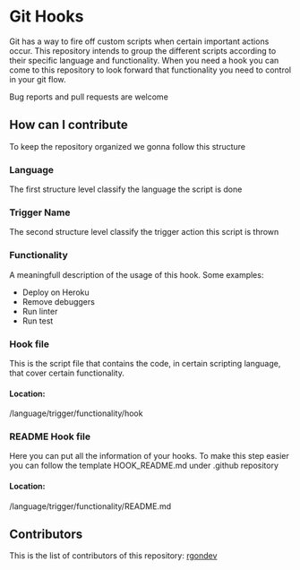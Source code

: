 # Git Hooks

Git has a way to fire off custom scripts when certain important actions occur. This repository intends to group the different scripts according to their specific language and functionality. When you need a hook you can come to this repository to look forward that functionality you need to control in your git flow.

Bug reports and pull requests are welcome

## How can I contribute

To keep the repository organized we gonna follow this structure

### Language
The first structure level classify the language the script is done
### Trigger Name
The second structure level classify the trigger action this script is thrown
### Functionality
A meaningfull description of the usage of this hook. Some examples:
- Deploy on Heroku
- Remove debuggers
- Run linter
- Run test
### Hook file
This is the script file that contains the code, in certain scripting language, that cover certain functionality.
#### Location:
/language/trigger/functionality/hook
### README Hook file
Here you can put all the information of your hooks. To make this step easier you can follow the template HOOK_README.md under .github repository
#### Location:
/language/trigger/functionality/README.md

## Contributors
This is the list of contributors of this repository:
[rgondev](https://github.com/rgondev)
